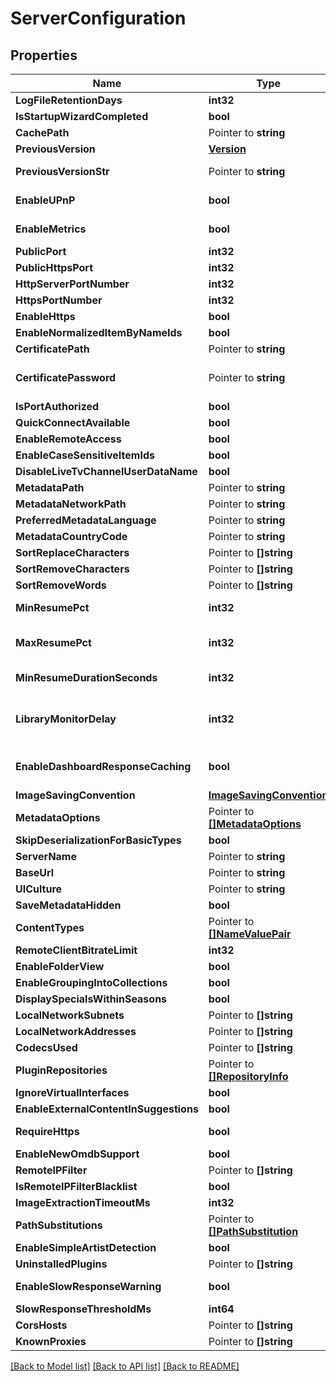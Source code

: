 # ServerConfiguration

## Properties

Name | Type | Description | Notes
------------ | ------------- | ------------- | -------------
**LogFileRetentionDays** | **int32** | Gets or sets the number of days we should retain log files. | [optional] 
**IsStartupWizardCompleted** | **bool** | Gets or sets a value indicating whether this instance is first run. | [optional] 
**CachePath** | Pointer to **string** | Gets or sets the cache path. | [optional] 
**PreviousVersion** | [**Version**](Version.md) |  | [optional] 
**PreviousVersionStr** | Pointer to **string** | Gets or sets the stringified PreviousVersion to be stored/loaded,  because System.Version itself isn&#39;t xml-serializable. | [optional] 
**EnableUPnP** | **bool** | Gets or sets a value indicating whether to enable automatic port forwarding. | [optional] 
**EnableMetrics** | **bool** | Gets or sets a value indicating whether to enable prometheus metrics exporting. | [optional] 
**PublicPort** | **int32** | Gets or sets the public mapped port. | [optional] 
**PublicHttpsPort** | **int32** | Gets or sets the public HTTPS port. | [optional] 
**HttpServerPortNumber** | **int32** | Gets or sets the HTTP server port number. | [optional] 
**HttpsPortNumber** | **int32** | Gets or sets the HTTPS server port number. | [optional] 
**EnableHttps** | **bool** | Gets or sets a value indicating whether to use HTTPS. | [optional] 
**EnableNormalizedItemByNameIds** | **bool** |  | [optional] 
**CertificatePath** | Pointer to **string** | Gets or sets the filesystem path of an X.509 certificate to use for SSL. | [optional] 
**CertificatePassword** | Pointer to **string** | Gets or sets the password required to access the X.509 certificate data in the file specified by MediaBrowser.Model.Configuration.ServerConfiguration.CertificatePath. | [optional] 
**IsPortAuthorized** | **bool** | Gets or sets a value indicating whether this instance is port authorized. | [optional] 
**QuickConnectAvailable** | **bool** | Gets or sets if quick connect is available for use on this server. | [optional] 
**EnableRemoteAccess** | **bool** |  | [optional] 
**EnableCaseSensitiveItemIds** | **bool** | Gets or sets a value indicating whether [enable case sensitive item ids]. | [optional] 
**DisableLiveTvChannelUserDataName** | **bool** |  | [optional] 
**MetadataPath** | Pointer to **string** | Gets or sets the metadata path. | [optional] 
**MetadataNetworkPath** | Pointer to **string** |  | [optional] 
**PreferredMetadataLanguage** | Pointer to **string** | Gets or sets the preferred metadata language. | [optional] 
**MetadataCountryCode** | Pointer to **string** | Gets or sets the metadata country code. | [optional] 
**SortReplaceCharacters** | Pointer to **[]string** | Characters to be replaced with a &#39; &#39; in strings to create a sort name. | [optional] 
**SortRemoveCharacters** | Pointer to **[]string** | Characters to be removed from strings to create a sort name. | [optional] 
**SortRemoveWords** | Pointer to **[]string** | Words to be removed from strings to create a sort name. | [optional] 
**MinResumePct** | **int32** | Gets or sets the minimum percentage of an item that must be played in order for playstate to be updated. | [optional] 
**MaxResumePct** | **int32** | Gets or sets the maximum percentage of an item that can be played while still saving playstate. If this percentage is crossed playstate will be reset to the beginning and the item will be marked watched. | [optional] 
**MinResumeDurationSeconds** | **int32** | Gets or sets the minimum duration that an item must have in order to be eligible for playstate updates.. | [optional] 
**LibraryMonitorDelay** | **int32** | The delay in seconds that we will wait after a file system change to try and discover what has been added/removed  Some delay is necessary with some items because their creation is not atomic.  It involves the creation of several  different directories and files. | [optional] 
**EnableDashboardResponseCaching** | **bool** | Gets or sets a value indicating whether [enable dashboard response caching].  Allows potential contributors without visual studio to modify production dashboard code and test changes. | [optional] 
**ImageSavingConvention** | [**ImageSavingConvention**](ImageSavingConvention.md) |  | [optional] 
**MetadataOptions** | Pointer to [**[]MetadataOptions**](MetadataOptions.md) |  | [optional] 
**SkipDeserializationForBasicTypes** | **bool** |  | [optional] 
**ServerName** | Pointer to **string** |  | [optional] 
**BaseUrl** | Pointer to **string** |  | [optional] 
**UICulture** | Pointer to **string** |  | [optional] 
**SaveMetadataHidden** | **bool** |  | [optional] 
**ContentTypes** | Pointer to [**[]NameValuePair**](NameValuePair.md) |  | [optional] 
**RemoteClientBitrateLimit** | **int32** |  | [optional] 
**EnableFolderView** | **bool** |  | [optional] 
**EnableGroupingIntoCollections** | **bool** |  | [optional] 
**DisplaySpecialsWithinSeasons** | **bool** |  | [optional] 
**LocalNetworkSubnets** | Pointer to **[]string** |  | [optional] 
**LocalNetworkAddresses** | Pointer to **[]string** |  | [optional] 
**CodecsUsed** | Pointer to **[]string** |  | [optional] 
**PluginRepositories** | Pointer to [**[]RepositoryInfo**](RepositoryInfo.md) |  | [optional] 
**IgnoreVirtualInterfaces** | **bool** |  | [optional] 
**EnableExternalContentInSuggestions** | **bool** |  | [optional] 
**RequireHttps** | **bool** | Gets or sets a value indicating whether the server should force connections over HTTPS. | [optional] 
**EnableNewOmdbSupport** | **bool** |  | [optional] 
**RemoteIPFilter** | Pointer to **[]string** |  | [optional] 
**IsRemoteIPFilterBlacklist** | **bool** |  | [optional] 
**ImageExtractionTimeoutMs** | **int32** |  | [optional] 
**PathSubstitutions** | Pointer to [**[]PathSubstitution**](PathSubstitution.md) |  | [optional] 
**EnableSimpleArtistDetection** | **bool** |  | [optional] 
**UninstalledPlugins** | Pointer to **[]string** |  | [optional] 
**EnableSlowResponseWarning** | **bool** | Gets or sets a value indicating whether slow server responses should be logged as a warning. | [optional] 
**SlowResponseThresholdMs** | **int64** | Gets or sets the threshold for the slow response time warning in ms. | [optional] 
**CorsHosts** | Pointer to **[]string** | Gets or sets the cors hosts. | [optional] 
**KnownProxies** | Pointer to **[]string** | Gets or sets the known proxies. | [optional] 

[[Back to Model list]](../README.md#documentation-for-models) [[Back to API list]](../README.md#documentation-for-api-endpoints) [[Back to README]](../README.md)


